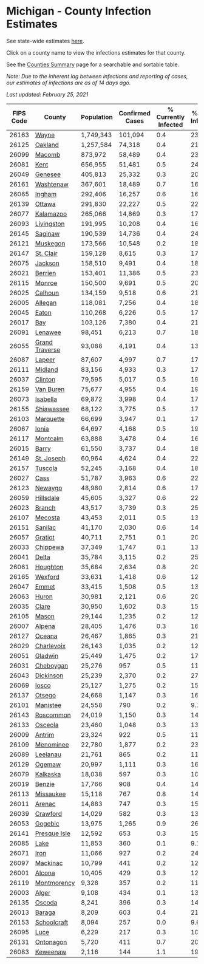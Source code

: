 # Michigan - County Infection Estimates

See state-wide estimates [here](/infections/us-mi).

Click on a county name to view the infections estimates for that county.

See the [Counties Summary](/infections/summary-counties) page for a searchable and sortable table.

*Note: Due to the inherent lag between infections and reporting of cases, our estimates of infections are as of 14 days ago.*

*Last updated: February 25, 2021*

|   FIPS Code |                           County |   Population |   Confirmed Cases |   % Currently Infected |   % Total Infected |
|-------------|----------------------------------|--------------|-------------------|------------------------|--------------------|
|       26163 |                   [Wayne](wayne) |    1,749,343 |           101,094 |                    0.4 |               23.1 |
|       26125 |               [Oakland](oakland) |    1,257,584 |            74,318 |                    0.4 |               21.4 |
|       26099 |                 [Macomb](macomb) |      873,972 |            58,489 |                    0.4 |               23.4 |
|       26081 |                     [Kent](kent) |      656,955 |            51,481 |                    0.5 |               24.2 |
|       26049 |               [Genesee](genesee) |      405,813 |            25,332 |                    0.3 |               20.7 |
|       26161 |           [Washtenaw](washtenaw) |      367,601 |            18,489 |                    0.7 |               16.5 |
|       26065 |                 [Ingham](ingham) |      292,406 |            16,257 |                    0.6 |               16.9 |
|       26139 |                 [Ottawa](ottawa) |      291,830 |            22,227 |                    0.5 |               22.8 |
|       26077 |           [Kalamazoo](kalamazoo) |      265,066 |            14,869 |                    0.3 |               17.0 |
|       26093 |         [Livingston](livingston) |      191,995 |            10,208 |                    0.4 |               16.7 |
|       26145 |               [Saginaw](saginaw) |      190,539 |            14,736 |                    0.4 |               24.4 |
|       26121 |             [Muskegon](muskegon) |      173,566 |            10,548 |                    0.2 |               18.9 |
|       26147 |           [St. Clair](st.-clair) |      159,128 |             8,615 |                    0.3 |               17.2 |
|       26075 |               [Jackson](jackson) |      158,510 |             9,491 |                    0.4 |               18.7 |
|       26021 |               [Berrien](berrien) |      153,401 |            11,386 |                    0.5 |               23.2 |
|       26115 |                 [Monroe](monroe) |      150,500 |             9,691 |                    0.5 |               20.0 |
|       26025 |               [Calhoun](calhoun) |      134,159 |             9,518 |                    0.6 |               21.4 |
|       26005 |               [Allegan](allegan) |      118,081 |             7,256 |                    0.4 |               18.4 |
|       26045 |                   [Eaton](eaton) |      110,268 |             6,226 |                    0.5 |               17.1 |
|       26017 |                       [Bay](bay) |      103,126 |             7,380 |                    0.4 |               21.9 |
|       26091 |               [Lenawee](lenawee) |       98,451 |             6,213 |                    0.7 |               18.7 |
|       26055 | [Grand Traverse](grand-traverse) |       93,088 |             4,191 |                    0.4 |               13.0 |
|       26087 |                 [Lapeer](lapeer) |       87,607 |             4,997 |                    0.7 |               17.6 |
|       26111 |               [Midland](midland) |       83,156 |             4,933 |                    0.3 |               17.9 |
|       26037 |               [Clinton](clinton) |       79,595 |             5,017 |                    0.5 |               19.3 |
|       26159 |           [Van Buren](van-buren) |       75,677 |             4,955 |                    0.4 |               19.6 |
|       26073 |             [Isabella](isabella) |       69,872 |             3,998 |                    0.4 |               17.3 |
|       26155 |         [Shiawassee](shiawassee) |       68,122 |             3,775 |                    0.5 |               17.4 |
|       26103 |           [Marquette](marquette) |       66,699 |             3,947 |                    0.1 |               17.7 |
|       26067 |                   [Ionia](ionia) |       64,697 |             4,168 |                    0.5 |               19.4 |
|       26117 |             [Montcalm](montcalm) |       63,888 |             3,478 |                    0.4 |               16.3 |
|       26015 |                   [Barry](barry) |       61,550 |             3,737 |                    0.4 |               18.0 |
|       26149 |         [St. Joseph](st.-joseph) |       60,964 |             4,624 |                    0.4 |               22.4 |
|       26157 |               [Tuscola](tuscola) |       52,245 |             3,168 |                    0.4 |               18.8 |
|       26027 |                     [Cass](cass) |       51,787 |             3,963 |                    0.6 |               22.5 |
|       26123 |               [Newaygo](newaygo) |       48,980 |             2,814 |                    0.6 |               17.0 |
|       26059 |           [Hillsdale](hillsdale) |       45,605 |             3,327 |                    0.6 |               22.9 |
|       26023 |                 [Branch](branch) |       43,517 |             3,739 |                    0.3 |               25.9 |
|       26107 |               [Mecosta](mecosta) |       43,453 |             2,011 |                    0.5 |               13.6 |
|       26151 |               [Sanilac](sanilac) |       41,170 |             2,030 |                    0.6 |               14.7 |
|       26057 |               [Gratiot](gratiot) |       40,711 |             2,751 |                    0.1 |               20.2 |
|       26033 |             [Chippewa](chippewa) |       37,349 |             1,747 |                    0.1 |               13.7 |
|       26041 |                   [Delta](delta) |       35,784 |             3,115 |                    0.2 |               25.5 |
|       26061 |             [Houghton](houghton) |       35,684 |             2,634 |                    0.8 |               20.8 |
|       26165 |               [Wexford](wexford) |       33,631 |             1,418 |                    0.6 |               12.4 |
|       26047 |                   [Emmet](emmet) |       33,415 |             1,508 |                    0.5 |               13.6 |
|       26063 |                   [Huron](huron) |       30,981 |             2,121 |                    0.6 |               20.2 |
|       26035 |                   [Clare](clare) |       30,950 |             1,602 |                    0.3 |               15.2 |
|       26105 |                   [Mason](mason) |       29,144 |             1,235 |                    0.2 |               12.5 |
|       26007 |                 [Alpena](alpena) |       28,405 |             1,476 |                    0.3 |               16.3 |
|       26127 |                 [Oceana](oceana) |       26,467 |             1,865 |                    0.3 |               21.2 |
|       26029 |         [Charlevoix](charlevoix) |       26,143 |             1,035 |                    0.2 |               12.0 |
|       26051 |               [Gladwin](gladwin) |       25,449 |             1,475 |                    0.2 |               17.2 |
|       26031 |           [Cheboygan](cheboygan) |       25,276 |               957 |                    0.5 |               11.2 |
|       26043 |           [Dickinson](dickinson) |       25,239 |             2,370 |                    0.2 |               27.6 |
|       26069 |                   [Iosco](iosco) |       25,127 |             1,275 |                    0.2 |               15.9 |
|       26137 |                 [Otsego](otsego) |       24,668 |             1,147 |                    0.3 |               16.0 |
|       26101 |             [Manistee](manistee) |       24,558 |               790 |                    0.2 |                9.7 |
|       26143 |           [Roscommon](roscommon) |       24,019 |             1,150 |                    0.3 |               14.3 |
|       26133 |               [Osceola](osceola) |       23,460 |             1,048 |                    0.3 |               13.3 |
|       26009 |                 [Antrim](antrim) |       23,324 |               922 |                    0.5 |               11.7 |
|       26109 |           [Menominee](menominee) |       22,780 |             1,877 |                    0.2 |               23.9 |
|       26089 |             [Leelanau](leelanau) |       21,761 |               865 |                    0.2 |               11.6 |
|       26129 |                 [Ogemaw](ogemaw) |       20,997 |             1,111 |                    0.3 |               16.0 |
|       26079 |             [Kalkaska](kalkaska) |       18,038 |               597 |                    0.3 |               10.5 |
|       26019 |                 [Benzie](benzie) |       17,766 |               908 |                    0.4 |               14.9 |
|       26113 |           [Missaukee](missaukee) |       15,118 |               767 |                    0.8 |               14.8 |
|       26011 |                 [Arenac](arenac) |       14,883 |               747 |                    0.3 |               15.5 |
|       26039 |             [Crawford](crawford) |       14,029 |               582 |                    0.3 |               13.9 |
|       26053 |               [Gogebic](gogebic) |       13,975 |             1,265 |                    0.9 |               26.1 |
|       26141 |     [Presque Isle](presque-isle) |       12,592 |               653 |                    0.3 |               15.5 |
|       26085 |                     [Lake](lake) |       11,853 |               360 |                    0.1 |                9.1 |
|       26071 |                     [Iron](iron) |       11,066 |               927 |                    0.2 |               24.0 |
|       26097 |             [Mackinac](mackinac) |       10,799 |               441 |                    0.2 |               12.0 |
|       26001 |                 [Alcona](alcona) |       10,405 |               429 |                    0.3 |               12.4 |
|       26119 |       [Montmorency](montmorency) |        9,328 |               357 |                    0.2 |               11.7 |
|       26003 |                   [Alger](alger) |        9,108 |               434 |                    0.1 |               13.7 |
|       26135 |                 [Oscoda](oscoda) |        8,241 |               396 |                    0.3 |               14.6 |
|       26013 |                 [Baraga](baraga) |        8,209 |               603 |                    0.4 |               21.9 |
|       26153 |       [Schoolcraft](schoolcraft) |        8,094 |               257 |                    0.0 |                9.6 |
|       26095 |                     [Luce](luce) |        6,229 |               217 |                    0.3 |               10.6 |
|       26131 |           [Ontonagon](ontonagon) |        5,720 |               411 |                    0.7 |               20.6 |
|       26083 |             [Keweenaw](keweenaw) |        2,116 |               144 |                    1.1 |               19.6 |